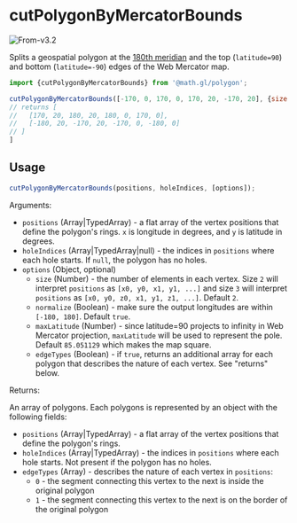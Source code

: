 # cutPolygonByMercatorBounds

<p class="badges">
  <img src="https://img.shields.io/badge/From-v3.2-blue.svg?style=flat-square" alt="From-v3.2" />
</p>

Splits a geospatial polygon at the [180th meridian](https://en.wikipedia.org/wiki/180th_meridian) and the top (`latitude=90`) and bottom (`latitude=-90`) edges of the Web Mercator map.

```js
import {cutPolygonByMercatorBounds} from '@math.gl/polygon';

cutPolygonByMercatorBounds([-170, 0, 170, 0, 170, 20, -170, 20], {size: 2});
// returns [
//   [170, 20, 180, 20, 180, 0, 170, 0],
//   [-180, 20, -170, 20, -170, 0, -180, 0]
// ]
]
```

## Usage

```js
cutPolygonByMercatorBounds(positions, holeIndices, [options]);
```

Arguments:

- `positions` (Array|TypedArray) - a flat array of the vertex positions that define the polygon's rings. `x` is longitude in degrees, and `y` is latitude in degrees.
- `holeIndices` (Array|TypedArray|null) - the indices in `positions` where each hole starts. If `null`, the polygon has no holes.
- `options` (Object, optional)
  - `size` (Number) - the number of elements in each vertex. Size `2` will interpret `positions` as `[x0, y0, x1, y1, ...]` and size `3` will interpret `positions` as `[x0, y0, z0, x1, y1, z1, ...]`. Default `2`.
  - `normalize` (Boolean) - make sure the output longitudes are within `[-180, 180]`. Default `true`.
  - `maxLatitude` (Number) - since latitude=90 projects to infinity in Web Mercator projection, `maxLatitude` will be used to represent the pole. Default `85.051129` which makes the map square.
  - `edgeTypes` (Boolean) - if `true`, returns an additional array for each polygon that describes the nature of each vertex. See "returns" below.

Returns:

An array of polygons. Each polygons is represented by an object with the following fields:

- `positions` (Array|TypedArray) - a flat array of the vertex positions that define the polygon's rings.
- `holeIndices` (Array|TypedArray) - the indices in `positions` where each hole starts. Not present if the polygon has no holes.
- `edgeTypes` (Array) - describes the nature of each vertex in `positions`:
  - `0` - the segment connecting this vertex to the next is inside the original polygon
  - `1` - the segment connecting this vertex to the next is on the border of the original polygon
